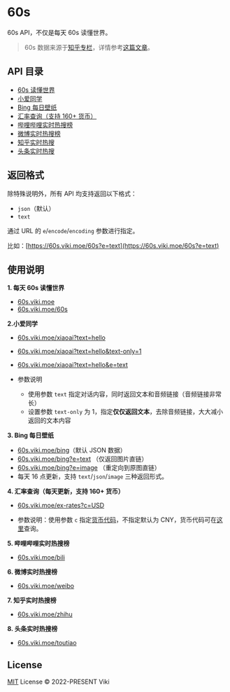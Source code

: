 # 60s

60s API，不仅是每天 60s 读懂世界。

> 60s 数据来源于[知乎专栏](https://www.zhihu.com/column/c_1261258401923026944)，详情参考[这篇文章](https://xlog.viki.moe/60s)。

## API 目录

- [60s 读懂世界](https://60s.viki.moe/60s)
- [小爱同学](https://60s.viki.moe/xiaoai)
- [Bing 每日壁纸](https://60s.viki.moe/bing)
- [汇率查询（支持 160+ 货币）](https://60s.viki.moe/ex-rates?c=USD)
- [哔哩哔哩实时热搜榜](https://60s.viki.moe/bili)
- [微博实时热搜榜](https://60s.viki.moe/weibo)
- [知乎实时热搜](https://60s.viki.moe/zhihu)
- [头条实时热搜](https://60s.viki.moe/toutiao)

## 返回格式

除特殊说明外，所有 API 均支持返回以下格式：

- `json`（默认）
- `text`

通过 URL 的 `e`/`encode`/`encoding` 参数进行指定。

比如：[https://60s.viki.moe/60s?e=text](https://60s.viki.moe/60s?e=text)

## 使用说明

**1. 每天 60s 读懂世界**

- [60s.viki.moe](https://60s.viki.moe)
- [60s.viki.moe/60s](https://60s.viki.moe/60s)

**2.小爱同学**

- [60s.viki.moe/xiaoai?text=hello](https://60s.viki.moe/xiaoai?text=hello)
- [60s.viki.moe/xiaoai?text=hello&text-only=1](https://60s.viki.moe/xiaoai?text=hello&text-only=1)
- [60s.viki.moe/xiaoai?text=hello&e=text](https://60s.viki.moe/xiaoai?text=hello&e=text)

- 参数说明
  - 使用参数 `text` 指定对话内容，同时返回文本和音频链接（音频链接非常长）
  - 设置参数 `text-only` 为 1，指定**仅仅返回文本**，去除音频链接，大大减小返回的文本内容

**3. Bing 每日壁纸**

- [60s.viki.moe/bing](https://60s.viki.moe/bing)（默认 JSON 数据）
- [60s.viki.moe/bing?e=text](https://60s.viki.moe/bing?e=text) （仅返回图片直链）
- [60s.viki.moe/bing?e=image](https://60s.viki.moe/bing?e=image) （重定向到原图直链）
- 每天 16 点更新，支持 `text`/`json`/`image` 三种返回形式。

**4. 汇率查询（每天更新，支持 160+ 货币）**

- [60s.viki.moe/ex-rates?c=USD](https://60s.viki.moe/ex-rates?c=USD)

- 参数说明：使用参数 `c` 指定[货币代码](https://coinyep.com/zh/currencies)，不指定默认为 CNY，货币代码可在[这里](https://coinyep.com/zh/currencies)查询。

**5. 哔哩哔哩实时热搜榜**

- [60s.viki.moe/bili](https://60s.viki.moe/bili)

**6. 微博实时热搜榜**

- [60s.viki.moe/weibo](https://60s.viki.moe/weibo)

**7. 知乎实时热搜榜**

- [60s.viki.moe/zhihu](https://60s.viki.moe/zhihu)

**8. 头条实时热搜榜**

- [60s.viki.moe/toutiao](https://60s.viki.moe/toutiao)

## License

[MIT](LICENSE) License © 2022-PRESENT Viki

